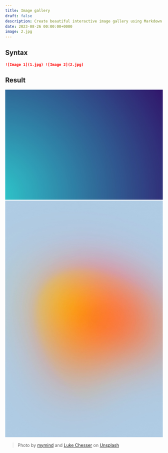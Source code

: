 ```yaml
---
title: Image gallery
draft: false
description: Create beautiful interactive image gallery using Markdown
date: 2023-08-26 00:00:00+0000
image: 2.jpg
---
```


## Syntax

```markdown
![Image 1](1.jpg) ![Image 2](2.jpg)
```

## Result

![Image 1](1.jpg) ![Image 2](2.jpg)

> Photo by [mymind](https://unsplash.com/@mymind) and [Luke Chesser](https://unsplash.com/@lukechesser) on [Unsplash](https://unsplash.com/)
